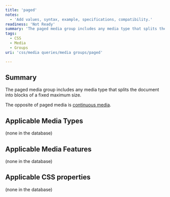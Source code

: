 ```yaml
---
title: 'paged'
notes:
  - 'Add values, syntax, example, specifications, compatibility.'
readiness: 'Not Ready'
summary: 'The paged media group includes any media type that splits the document into blocks of a fixed maximum size.'
tags:
  - CSS
  - Media
  - Groups
uri: 'css/media queries/media groups/paged'

---
```

## Summary

The paged media group includes any media type that splits the document into blocks of a fixed maximum size.

The opposite of paged media is [continuous media](/css/media_queries/media_groups/continuous).

## Applicable Media Types

(none in the database)

## Applicable Media Features

(none in the database)

## Applicable CSS properties

(none in the database)

